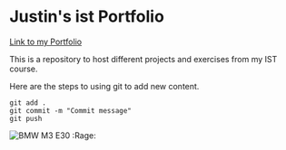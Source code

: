 # Justin's ist Portfolio

[Link to my Portfolio](https://github.com/Justin7541/ist-portfolio-Justin)

This is a repository to host different projects and exercises from my IST course.

Here are the steps to using git to add new content.

```
git add .
git commit -m "Commit message"
git push
```

![BMW M3 E30](https://cdn.carbuzz.com/gallery-images/1600/928000/700/928793.jpg)
:Rage:

